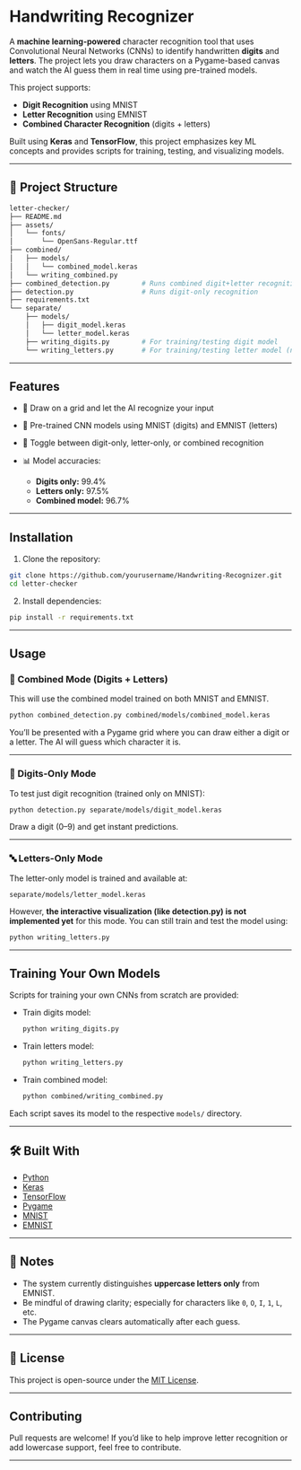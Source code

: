 # Handwriting Recognizer

A **machine learning-powered** character recognition tool that uses Convolutional Neural Networks (CNNs) to identify handwritten **digits** and **letters**. The project lets you draw characters on a Pygame-based canvas and watch the AI guess them in real time using pre-trained models.

This project supports:

* **Digit Recognition** using MNIST
* **Letter Recognition** using EMNIST
* **Combined Character Recognition** (digits + letters)

Built using **Keras** and **TensorFlow**, this project emphasizes key ML concepts and provides scripts for training, testing, and visualizing models.

---

## 📁 Project Structure

```bash
letter-checker/
├── README.md
├── assets/
│   └── fonts/
│       └── OpenSans-Regular.ttf
├── combined/
│   ├── models/
│   │   └── combined_model.keras
│   └── writing_combined.py
├── combined_detection.py        # Runs combined digit+letter recognition
├── detection.py                 # Runs digit-only recognition
├── requirements.txt
└── separate/
    ├── models/
    │   ├── digit_model.keras
    │   └── letter_model.keras
    ├── writing_digits.py        # For training/testing digit model
    └── writing_letters.py       # For training/testing letter model (not visualized yet)
```

---

## Features

* 🎨 Draw on a grid and let the AI recognize your input
* 🤖 Pre-trained CNN models using MNIST (digits) and EMNIST (letters)
* 🧠 Toggle between digit-only, letter-only, or combined recognition
* 📊 Model accuracies:

  * **Digits only:** 99.4%
  * **Letters only:** 97.5%
  * **Combined model:** 96.7%

---

## Installation

1. Clone the repository:

```bash
git clone https://github.com/yourusername/Handwriting-Recognizer.git
cd letter-checker
```

2. Install dependencies:

```bash
pip install -r requirements.txt
```

---

## Usage

### 🔀 Combined Mode (Digits + Letters)

This will use the combined model trained on both MNIST and EMNIST.

```bash
python combined_detection.py combined/models/combined_model.keras
```

You’ll be presented with a Pygame grid where you can draw either a digit or a letter. The AI will guess which character it is.

---

### 🔢 Digits-Only Mode

To test just digit recognition (trained only on MNIST):

```bash
python detection.py separate/models/digit_model.keras
```

Draw a digit (0–9) and get instant predictions.

---

### 🔤 Letters-Only Mode

The letter-only model is trained and available at:

```
separate/models/letter_model.keras
```

However, **the interactive visualization (like detection.py) is not implemented yet** for this mode. You can still train and test the model using:

```bash
python writing_letters.py
```

---

## Training Your Own Models

Scripts for training your own CNNs from scratch are provided:

* Train digits model:

  ```bash
  python writing_digits.py
  ```
* Train letters model:

  ```bash
  python writing_letters.py
  ```
* Train combined model:

  ```bash
  python combined/writing_combined.py
  ```

Each script saves its model to the respective `models/` directory.

---

## 🛠️ Built With

* [Python](https://www.python.org/)
* [Keras](https://keras.io/)
* [TensorFlow](https://www.tensorflow.org/)
* [Pygame](https://www.pygame.org/)
* [MNIST](http://yann.lecun.com/exdb/mnist/)
* [EMNIST](https://www.nist.gov/itl/products-and-services/emnist-dataset)

---

## 📌 Notes

* The system currently distinguishes **uppercase letters only** from EMNIST.
* Be mindful of drawing clarity; especially for characters like `0`, `O`, `I`, `1`, `L`, etc.
* The Pygame canvas clears automatically after each guess.

---

## 📄 License

This project is open-source under the [MIT License](LICENSE).

---

## Contributing

Pull requests are welcome! If you’d like to help improve letter recognition or add lowercase support, feel free to contribute.

---
